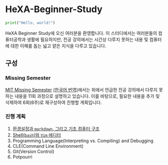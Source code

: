 # HeXA-Beginner-Study
```Python
print("Hello, world!")
```
HeXA Beginner Study에 오신 여러분을 환영합니다. 이 스터디에서는 여러분들의 컴퓨터공학과 생활에 필요하지만, 전공 강의에서는 시간상 다루지 못하는 내용 및 컴퓨터에 대한 이해를 돕는 넓고 얕은 지식을 다루고 있습니다.

## 구성
### Missing Semester
[MIT Missing Semester](https://missing.csail.mit.edu/) [(한국어 번역)](https://missing-semester-kr.github.io/2020/)에서는 위에서 언급한 전공 강의에서 다루지 못하는 내용을 11회 과정으로 설명하고 있습니다. 이를 바탕으로, 필요한 내용을 추가 및 삭제하여 6회(6주)로 재구성하여 진행할 계획입니다.

### 진행 계획
1. [환경설정과 `markdown`, 그리고 기초 컴퓨터 구조](./chapter1.md)
2. [Shell(`bash`)와 `Vim` 에디터](./chaper2.html)
3. Programming Language(Interpreting vs. Compiling) and Debugging
4. CLE(Command Line Environment)
5. Git(Version Control)
6. Potpourri
